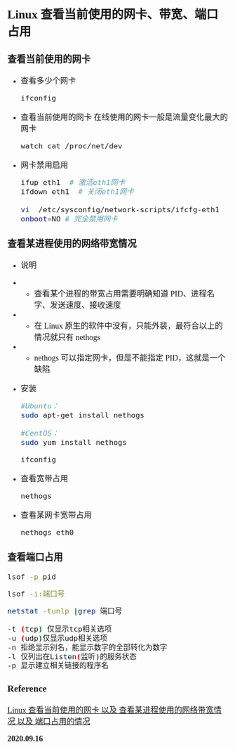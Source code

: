 <font size=4 face='楷体'>

## Linux 查看当前使用的网卡、带宽、端口占用

### 查看当前使用的网卡

- 查看多少个网卡
  ```bash
  ifconfig
  ```
- 查看当前使用的网卡
  在线使用的网卡一般是流量变化最大的网卡
  ```bash
  watch cat /proc/net/dev
  ```
- 网卡禁用启用

  ```bash
  ifup eth1  # 激活eth1网卡
  ifdown eth1  # 关闭eth1网卡

  vi  /etc/sysconfig/network-scripts/ifcfg-eth1
  onboot=NO # 完全禁用网卡
  ```

### 查看某进程使用的网络带宽情况

- 说明
- - 查看某个进程的带宽占用需要明确知道 PID、进程名字、发送速度、接收速度
- - 在 Linux 原生的软件中没有，只能外装，最符合以上的情况就只有 nethogs
- - nethogs 可以指定网卡，但是不能指定 PID，这就是一个缺陷

- 安装

  ```bash
  #Ubuntu：
  sudo apt-get install nethogs

  #CentOS：
  sudo yum install nethogs
  ```

  ```bash
  ifconfig
  ```

- 查看宽带占用

  ```bash
  nethogs
  ```

- 查看某网卡宽带占用
  ```bash
  nethogs eth0
  ```

### 查看端口占用

```bash
lsof -p pid
```

```bash
lsof -i:端口号
```

```bash
netstat -tunlp |grep 端口号

-t (tcp) 仅显示tcp相关选项
-u (udp)仅显示udp相关选项
-n 拒绝显示别名，能显示数字的全部转化为数字
-l 仅列出在Listen(监听)的服务状态
-p 显示建立相关链接的程序名
```

### Reference

[Linux 查看当前使用的网卡 以及 查看某进程使用的网络带宽情况 以及 端口占用的情况](https://www.cnblogs.com/chaos-li/p/9779558.html)

**2020.09.16**
